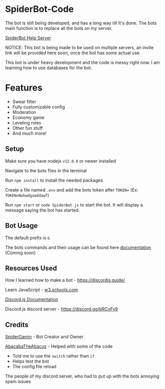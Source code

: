# SpiderBot-Code
The bot is still being developed, and has a long way till It's done. The bots main function is to replace all the bots on my server.

[SpiderBot Help Server](https://discord.gg/6kFYJAP)

[comment]: <> (Invite the bot to your server)

NOTICE: This bot is being made to be used on multiple servers, an invite link will be provided here soon, once the bot has some actual use. 


This bot is under heavy development and the code is messy right now. I am learning how to use databases for the bot.

# Features
- Swear filter
- Fully customizable config
- Moderation
- Economy game
- Leveling roles
- Other fun stuff
- And much more!


## Setup
Make sure you have nodejs `v12.0.0` or newer installed

Navigate to the bots files in the terminal

Run `npm install` to install the needed packages 

Create a file named `.env` and add the bots token after `TOKEN=` (Ex: `TOKEN=Nahwdgaaddawf`)

Run `npm start` or `node SpiderBot.js` to start the bot.
It will display a message saying the bot has started.

## Bot Usage
The default prefix is `&`

The bots commands and their usage can be found here <a href="">documentation</a> (Coming soon)


## Resources Used
How I learned how to make a bot - https://discordjs.guide/

Learn JavaScript - [w3.schools.com](w3.schools.com)

[Discord.js Documentation](https://discord.js.org/?source=post_page---------------------------#/docs/main/stable/general/welcome)

Discord.js discord server - https://discord.gg/bRCvFy9


## Credits
[SpiderGamin](https://github.com/SpiderGamin) - Bot Creator and Owner

[AbacabaTheAbacus](https://github.com/AbacabaTheAbacus) - Helped with some of the code 
- Told me to use the `switch` rather than `if`
- Helps test the bot
- The config file reload


The people of my discord server, who had to put up with the bots annoying spam issues
